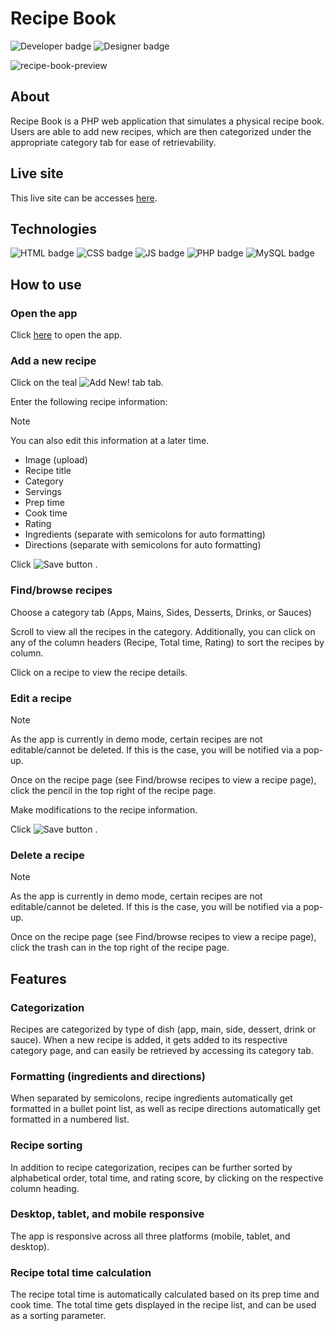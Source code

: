 # Recipe Book

<picture>
  <img alt="Developer badge" src="https://img.shields.io/badge/Developer-Mich--L5-9fdfdf">
</picture>
<picture>
  <img alt="Designer badge" src="https://img.shields.io/badge/Designer-Mich--L5-fdf45d">
</picture>


![recipe-book-preview](https://github.com/Mich-L5/My-Recipes/assets/99766541/d716a499-00c4-4a61-8568-fec14b9eee05)

## About
Recipe Book is a PHP web application that simulates a physical recipe book. Users are able to add new recipes, which are then categorized under the appropriate category tab for ease of retrievability.

## Live site
This live site can be accesses [here](https://yellow-mouse-694769.hostingersite.com/).

## Technologies
<picture>
  <img alt="HTML badge" src="https://img.shields.io/badge/HTML-e8622d">
</picture>
<picture>
  <img alt="CSS badge" src="https://img.shields.io/badge/CSS-2881c9">
</picture>
<picture>
  <img alt="JS badge" src="https://img.shields.io/badge/JavaScript-fdf235">
</picture>
<picture>
  <img alt="PHP badge" src="https://img.shields.io/badge/PHP-685f89">
</picture>
<picture>
  <img alt="MySQL badge" src="https://img.shields.io/badge/MySQL-346678">
</picture>

## How to use

### Open the app
Click [here](https://yellow-mouse-694769.hostingersite.com/) to open the app.

### Add a new recipe
Click on the teal <picture>
  <img alt="Add New! tab" src="https://img.shields.io/badge/Add_New!-8fddd1">
</picture> tab.

Enter the following recipe information:

> [!NOTE]
> You can also edit this information at a later time.

* Image (upload)
* Recipe title
* Category
* Servings
* Prep time
* Cook time
* Rating
* Ingredients (separate with semicolons for auto formatting)
* Directions (separate with semicolons for auto formatting)

Click
<picture>
  <img alt="Save button" src="https://img.shields.io/badge/Save-fafafa">
</picture> .

### Find/browse recipes
Choose a category tab (Apps, Mains, Sides, Desserts, Drinks, or Sauces)

Scroll to view all the recipes in the category. Additionally, you can click on any of the column headers (Recipe, Total time, Rating) to sort the recipes by column.

Click on a recipe to view the recipe details.

### Edit a recipe

> [!NOTE]
> As the app is currently in demo mode, certain recipes are not editable/cannot be deleted. If this is the case, you will be notified via a pop-up.

Once on the recipe page (see Find/browse recipes to view a recipe page), click the 
pencil in the top right of the recipe page. 

Make modifications to the recipe information.

Click
<picture>
  <img alt="Save button" src="https://img.shields.io/badge/Save-fafafa">
</picture> .

### Delete a recipe

> [!NOTE]
> As the app is currently in demo mode, certain recipes are not editable/cannot be deleted. If this is the case, you will be notified via a pop-up.

Once on the recipe page (see Find/browse recipes to view a recipe page), click the 
trash can in the top right of the recipe page. 

## Features

### Categorization
Recipes are categorized by type of dish (app, main, side, dessert, drink or sauce). When a new recipe is added, it gets added to its respective category page, and can easily be retrieved by accessing its category tab.

### Formatting (ingredients and directions)
When separated by semicolons, recipe ingredients automatically get formatted in a bullet point list, as well as recipe directions automatically get formatted in a numbered list.

### Recipe sorting
In addition to recipe categorization, recipes can be further sorted by alphabetical order, total time, and rating score, by clicking on the respective column heading.

### Desktop, tablet, and mobile responsive
The app is responsive across all three platforms (mobile, tablet, and desktop).

### Recipe total time calculation
The recipe total time is automatically calculated based on its prep time and cook time. The total time gets displayed in the recipe list, and can be used as a sorting parameter.

